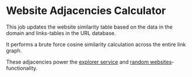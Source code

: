 # Website Adjacencies Calculator

This job updates the website similarity table based on the data in the domain and links-tables in the URL database.

It performs a brute force cosine similarity calculation across the entire link graph.  

These adjacencies power the [explorer service](../../services-application/explorer-service) and 
[random websites](../../features-search/random-websites)-functionality.